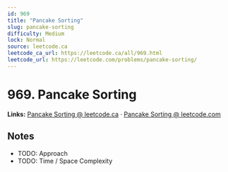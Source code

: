```yaml
--- 
id: 969
title: "Pancake Sorting"
slug: pancake-sorting
difficulty: Medium
lock: Normal
source: leetcode.ca
leetcode_ca_url: https://leetcode.ca/all/969.html
leetcode_url: https://leetcode.com/problems/pancake-sorting/
---
```


# 969. Pancake Sorting

**Links:** [Pancake Sorting @ leetcode.ca](https://leetcode.ca/all/969.html) · [Pancake Sorting @ leetcode.com](https://leetcode.com/problems/pancake-sorting/)

## Notes
- TODO: Approach
- TODO: Time / Space Complexity
